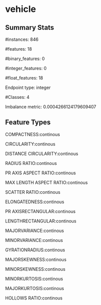 # vehicle

## Summary Stats

#instances: 846

#features: 18

  #binary_features: 0

  #integer_features: 0

  #float_features: 18

Endpoint type: integer

#Classes: 4

Imbalance metric: 0.0004266124179609407

## Feature Types

 COMPACTNESS:continous

CIRCULARITY:continous

DISTANCE CIRCULARITY:continous

RADIUS RATIO:continous

PR AXIS ASPECT RATIO:continous

MAX LENGTH ASPECT RATIO:continous

SCATTER RATIO:continous

ELONGATEDNESS:continous

PR AXISRECTANGULAR:continous

LENGTHRECTANGULAR:continous

MAJORVARIANCE:continous

MINORVARIANCE:continous

GYRATIONRADIUS:continous

MAJORSKEWNESS:continous

MINORSKEWNESS:continous

MINORKURTOSIS:continous

MAJORKURTOSIS:continous

HOLLOWS RATIO:continous

